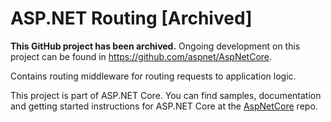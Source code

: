 ASP.NET Routing  [Archived]
===========================

**This GitHub project has been archived.** Ongoing development on this project can be found in <https://github.com/aspnet/AspNetCore>.

Contains routing middleware for routing requests to application logic.

This project is part of ASP.NET Core. You can find samples, documentation and getting started instructions for ASP.NET Core at the [AspNetCore](https://github.com/aspnet/AspNetCore) repo.

